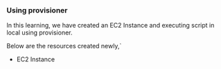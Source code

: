 ### Using provisioner

In this learning, we have created an EC2 Instance and executing script in local using provisioner.

Below are the resources created newly,`

* EC2 Instance
